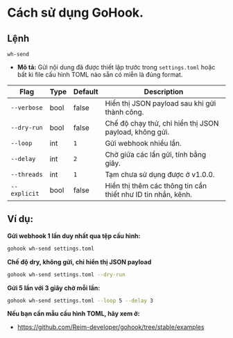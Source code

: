 # Cách sử dụng GoHook.

## Lệnh
`wh-send`
* **Mô tả:** Gửi nội dung đã được thiết lập trước trong `settings.toml` hoặc bất kì file cấu hình TOML nào sẵn có miễn là đúng format.

| Flag         | Type | Default | Description                                                  |
| ------------ | ---- | ------- | ------------------------------------------------------------ |
| `--verbose`  | bool | false   | Hiển thị JSON payload sau khi gửi thành công.                |
| `--dry-run`  | bool | false   | Chế độ chạy thử, chỉ hiển thị JSON payload, không gửi.       |
| `--loop`     | int  | `1`     | Gửi webhook nhiều lần.                                       |
| `--delay`    | int  | `2`     | Chờ giữa các lần gửi, tính bằng giây.                        |
| `--threads`  | int  | `1`     | Tạm chưa sử dụng được ở v1.0.0.                              |
| `--explicit` | bool | false   | Hiển thị thêm các thông tin cần thiết như ID tin nhắn, kênh. |

## Ví dụ:
**Gửi webhook 1 lần duy nhất qua tệp cấu hình:**
```bash
gohook wh-send settings.toml
```

**Chế độ dry, không gửi, chỉ hiển thị JSON payload**
```bash
gohook wh-send settings.toml --dry-run
```

**Gửi 5 lần với 3 giây chờ mỗi lần:**
```bash
gohook wh-send settings.toml --loop 5 --delay 3
```

**Nếu bạn cần mẫu cấu hình TOML, hãy xem ở:**
* https://github.com/Reim-developer/gohook/tree/stable/examples
